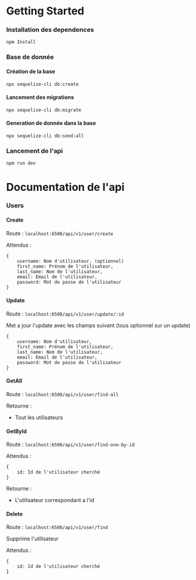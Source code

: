 # Getting Started

### Installation des dependences
```
npm Install
```
### Base de donnée

#### Création de la base
```
npx sequelize-cli db:create
```

#### Lancement des migrations 
```
npx sequelize-cli db:migrate
```

#### Generation de donnée dans la base
```
npx sequelize-cli db:seed:all
```

### Lancement de l'api 
```
npm run dev
```

# Documentation de l'api

### Users
#### Create
Route : ```localhost:6500/api/v1/user/create```

Attendus :

```
{
    username: Nom d'utilisateur, (optionnel)
    first_name: Prénom de l'utilisateur,
    last_name: Nom de l'utilisateur,
    email: Email de l'utilisateur,
    password: Mot de passe de l'utilisateur
}
```

#### Update
Route : ```localhost:6500/api/v1/user/update/:id```

Met a jour l'update avec les champs suivant (tous optionnel sur un update)

```
{
    username: Nom d'utilisateur, 
    first_name: Prénom de l'utilisateur,
    last_name: Nom de l'utilisateur,
    email: Email de l'utilisateur,
    password: Mot de passe de l'utilisateur
}
```

#### GetAll
Route : ```localhost:6500/api/v1/user/find-all```

Retourne :

- Tout les utilisateurs

#### GetById
Route : ```localhost:6500/api/v1/user/find-one-by-id```

Attendus :

```
{
    id: Id de l'utilisateur cherché
}
```

Retourne :

- L'utilisateur correspondant a l'id

#### Delete
Route : ```localhost:6500/api/v1/user/find```

Supprime l'utilisateur

Attendus :

```
{
    id: Id de l'utilisateur cherché
}
```
